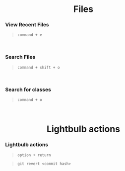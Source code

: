 <center>

# Files

</center>

### View Recent Files
> `command + e`

<br>

### Search Files
> `command + shift + o`

<br>

### Search for classes
> `command + o`

<br>

<center>

# Lightbulb actions

</center>

### Lightbulb actions
> `option + return`

> `git revert <commit hash>`

<br>
